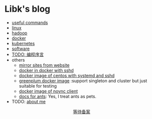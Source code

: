 # Libk's blog

* [useful commands](commands/README.md)
* [linux](linux/README.md)
* [hadoop](hadoop/README.md)  
* [docker](docker/README.md)
* [kubernetes](kubernetes/README.md)
* [software](software/README.md)
* [TODO: 编程序言](./README.md)
* others
    + [mirror sites from website](https://github.com/mirror.sites.from.website.md)
    + [docker in docker with sshd](https://github.com/ben-wangz/docker-dind-sshd)
    + [docker image of centos with systemd and sshd](https://github.com/ben-wangz/docker-systemd)
    + [greenplum docker image](https://github.com/ben-wangz/greenplum-docker) :support singleton and cluster but just suitable for testing
    + [docker image of novnc client](https://github.com/ben-wangz/docker-novnc)
    + [docs for ants](https://github.com/ben-wangz/ant-doc): Yes, I treat ants as pets.
* TODO: [about me](https://github.com/ben.wangz.md)





<div class="footer"><center><a href="http://beian.miit.gov.cn">等待备案</a></div>